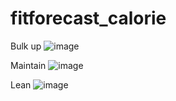 # fitforecast_calorie

Bulk up
![image](https://github.com/ankithapai/fitforecast_calorie/assets/35729876/7c7078fd-a325-4351-be97-224f968637e6)

Maintain
![image](https://github.com/ankithapai/fitforecast_calorie/assets/35729876/a9228075-2b55-4246-8982-2b551ebcb2e1)

Lean 
![image](https://github.com/ankithapai/fitforecast_calorie/assets/35729876/d5cda6f9-2181-4214-879d-72317b87e72e)






